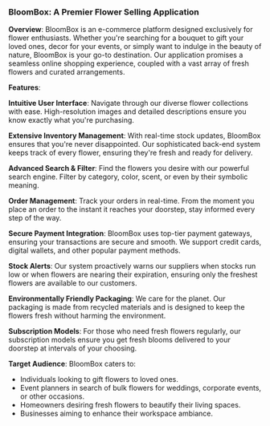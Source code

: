 ### BloomBox: A Premier Flower Selling Application

**Overview**:
BloomBox is an e-commerce platform designed exclusively for flower enthusiasts. Whether you're searching for a bouquet to gift your loved ones, decor for your events, or simply want to indulge in the beauty of nature, BloomBox is your go-to destination. Our application promises a seamless online shopping experience, coupled with a vast array of fresh flowers and curated arrangements.

**Features**:

**Intuitive User Interface**: Navigate through our diverse flower collections with ease. High-resolution images and detailed descriptions ensure you know exactly what you're purchasing.

**Extensive Inventory Management**: With real-time stock updates, BloomBox ensures that you're never disappointed. Our sophisticated back-end system keeps track of every flower, ensuring they're fresh and ready for delivery.

**Advanced Search & Filter**: Find the flowers you desire with our powerful search engine. Filter by category, color, scent, or even by their symbolic meaning.

**Order Management**: Track your orders in real-time. From the moment you place an order to the instant it reaches your doorstep, stay informed every step of the way.

**Secure Payment Integration**: BloomBox uses top-tier payment gateways, ensuring your transactions are secure and smooth. We support credit cards, digital wallets, and other popular payment methods.

**Stock Alerts**: Our system proactively warns our suppliers when stocks run low or when flowers are nearing their expiration, ensuring only the freshest flowers are available to our customers.

**Environmentally Friendly Packaging**: We care for the planet. Our packaging is made from recycled materials and is designed to keep the flowers fresh without harming the environment.

**Subscription Models**: For those who need fresh flowers regularly, our subscription models ensure you get fresh blooms delivered to your doorstep at intervals of your choosing.

**Target Audience**:
BloomBox caters to:

- Individuals looking to gift flowers to loved ones.
- Event planners in search of bulk flowers for weddings, corporate events, or other occasions.
- Homeowners desiring fresh flowers to beautify their living spaces.
- Businesses aiming to enhance their workspace ambiance.
